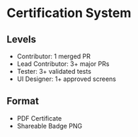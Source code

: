 # Certification System

## Levels
- Contributor: 1 merged PR
- Lead Contributor: 3+ major PRs
- Tester: 3+ validated tests
- UI Designer: 1+ approved screens

## Format
- PDF Certificate
- Shareable Badge PNG

